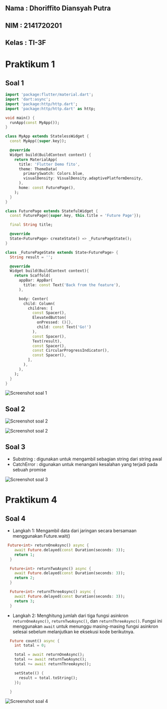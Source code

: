 ## Nama : Dhoriffito Diansyah Putra
## NIM : 2141720201
## Kelas : TI-3F

# Praktikum 1

## Soal 1

```dart
import 'package:flutter/material.dart';
import 'dart:async';
import 'package:http/http.dart';
import 'package:http/http.dart' as http;

void main() {
  runApp(const MyApp());
}

class MyApp extends StatelessWidget {
  const MyApp({super.key});

  @override
  Widget build(BuildContext context) {
    return MaterialApp(
      title: 'Flutter Demo fito',
      theme: ThemeData(
        primarySwatch: Colors.blue,
        visualDensity: VisualDensity.adaptivePlatformDensity,
      ),
      home: const FuturePage(),
    );
  }
}

class FuturePage extends StatefulWidget {
  const FuturePage({super.key, this.title = 'Future Page'});

  final String title;

  @override
  State<FuturePage> createState() => _FuturePageState();
}

class _FuturePageState extends State<FuturePage> {
  String result = '';

  @override
  Widget build(BuildContext context){
    return Scaffold(
      appBar: AppBar(
        title: const Text('Back from the feature'),
      ),

      body: Center(
        child: Column(
          children: [
            const Spacer(),
            ElevatedButton(
              onPressed: (){}, 
              child: const Text('Go!')
            ),
            const Spacer(),
            Text(result),
            const Spacer(),
            const CircularProgressIndicator(),
            const Spacer(),
          ],
        ),
      ),
    );
  }
}

```

![Screenshot soal 1](docs/prak1_no1.png)

## Soal 2

![Screenshot soal 2](docs/prak1_buku.png)

![Screenshot soal 2](docs/prak1_json.png)

## Soal 3
* Substring : digunakan untuk mengambil sebagian string dari string awal
* CatchError : digunakan untuk menangani kesalahan yang terjadi pada sebuah promise

![Screenshot soal 3](docs/prak1_no3.gif)

# Praktikum 4

## Soal 4

* Langkah 1: Mengambil data dari jaringan secara bersamaan menggunakan Future.wait()

```dart
 Future<int> returnOneAsync() async {
    await Future.delayed(const Duration(seconds: 3));
    return 1;
  }

  Future<int> returnTwoAsync() async {
    await Future.delayed(const Duration(seconds: 3));
    return 2;
  }

  Future<int> returnThreeAsync() async {
    await Future.delayed(const Duration(seconds: 3));
    return 3;
  }
```

* Langkah 2: Menghitung jumlah dari tiga fungsi asinkron `returnOneAsync()`, `returnTwoAsync()`, dan `returnThreeAsync()`. Fungsi ini menggunakan `await` untuk menunggu masing-masing fungsi asinkron selesai sebelum melanjutkan ke eksekusi kode berikutnya. 

```dart
  Future count() async {
    int total = 0;

    total = await returnOneAsync();
    total += await returnTwoAsync();
    total += await returnThreeAsync();

    setState(() {
      result = total.toString();
    });

  }
```

![Screenshot soal 4](docs/prak2_no4.gif)